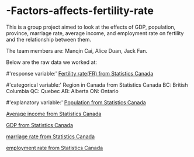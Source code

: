 # -Factors-affects-fertility-rate


This is a group project aimed to look at the effects of GDP, population, province, marriage rate, average income, and employment rate on fertility and the relationship between them.

The team members are: Manqin Cai, Alice Duan, Jack Fan.

Below are the raw data we worked at:

#'response variable:'
[Fertility rate(FR) from Statistics Canada](https://www150.statcan.gc.ca/t1/tbl1/en/tv.action?pid=1310041801&pickMembers%5B0%5D=1.1&cubeTimeFrame.startYear=2000&cubeTimeFrame.endYear=2020&referencePeriods=20000101%2C20200101)
 
#'categorical variable:'
Region in Canada from Statistics Canada
BC: British Columbia
QC: Quebec
AB: Alberta
ON: Ontario
 
#'explanatory variable:'
[Population from Statistics Canada](https://www150.statcan.gc.ca/t1/tbl1/en/tv.action?pid=1710000901&cubeTimeFrame.startMonth=01&cubeTimeFrame.startYear=1990&cubeTimeFrame.endMonth=10&cubeTimeFrame.endYear=2021&referencePeriods=19900101%2C20211001)

[Average income from Statistics Canada](https://www150.statcan.gc.ca/t1/tbl1/en/tv.action?pid=1110023901&pickMembers%5B0%5D=1.13&pickMembers%5B1%5D=2.1&pickMembers%5B2%5D=3.1&pickMembers%5B3%5D=4.1&cubeTimeFrame.startYear=2000&cubeTimeFrame.endYear=2019&referencePeriods=20000101%2C20190101)


[GDP from Statistics Canada](https://www150.statcan.gc.ca/t1/tbl1/en/tv.action?pid=3610022101&pickMembers%5B0%5D=1.11&cubeTimeFrame.startYear=2000&cubeTimeFrame.endYear=2020&referencePeriods=20000101%2C20200101)

[marriage rate from Statistics Canada](https://www150.statcan.gc.ca/t1/tbl1/en/tv.action?pid=1710006001&pickMembers%5B0%5D=1.11&pickMembers%5B1%5D=3.1&pickMembers%5B2%5D=4.1&cubeTimeFrame.startYear=2000&cubeTimeFrame.endYear=2020&referencePeriods=20000101%2C20200101)

[employment rate from Statistics Canada](https://www150.statcan.gc.ca/t1/tbl1/en/tv.action?pid=1410002001)


